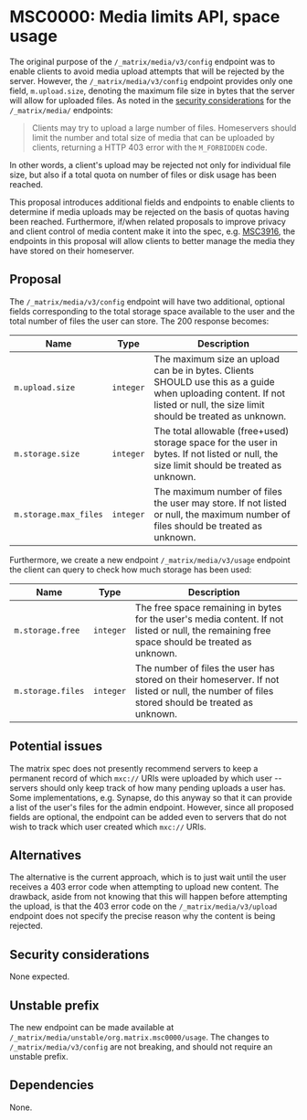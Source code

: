 # MSC0000: Media limits API, space usage

The original purpose of the `/_matrix/media/v3/config` endpoint was to enable
clients to avoid media upload attempts that will be rejected by the server.
However, the `/_matrix/media/v3/config` endpoint provides only one field,
`m.upload.size`, denoting the maximum file size in bytes that the server will
allow for uploaded files. As noted in the [security
considerations](https://spec.matrix.org/latest/client-server-api/#security-considerations-5)
for the `/_matrix/media/` endpoints:

 > Clients may try to upload a large number of files. Homeservers should limit
 > the number and total size of media that can be uploaded by clients,
 > returning a HTTP 403 error with the `M_FORBIDDEN` code.

In other words, a client's upload may be rejected not only for individual file
size, but also if a total quota on number of files or disk usage has been reached.

This proposal introduces additional fields and endpoints to enable clients to
determine if media uploads may be rejected on the basis of quotas having been
reached. Furthermore,  if/when related proposals to improve privacy and client
control of media content make it into the spec, e.g.
[MSC3916](https://github.com/matrix-org/matrix-spec-proposals/pull/3916), the
endpoints in this proposal will allow clients to better manage the media they
have stored on their homeserver.

## Proposal

The `/_matrix/media/v3/config` endpoint will have two additional, optional
fields corresponding to the total storage space available to the user and the
total number of files the user can store. The 200 response becomes:

| Name | Type | Description |
| ---- | ---- | ----------- |
| `m.upload.size` | `integer` | The maximum size an upload can be in bytes. Clients SHOULD use this as a guide when uploading content. If not listed or null, the size limit should be treated as unknown. |
| `m.storage.size` | `integer` | The total allowable (free+used) storage space for the user in bytes.  If not listed or null, the size limit should be treated as unknown. |
| `m.storage.max_files` | `integer` | The maximum number of files the user may store. If not listed or null, the maximum number of files should be treated as unknown. |

Furthermore, we create a new endpoint `/_matrix/media/v3/usage` endpoint the
client can query to check how much storage has been used:

| Name | Type | Description |
| ---- | ---- | ----------- |
| `m.storage.free` | `integer` | The free space remaining in bytes for the user's media content. If not listed or null, the remaining free space should be treated as unknown. |
| `m.storage.files` | `integer` | The number of files the user has stored on their homeserver. If not listed or null, the number of files stored should be treated as unknown. |

## Potential issues

The matrix spec does not presently recommend servers to keep a permanent record
of which `mxc://` URIs were uploaded by which user -- servers should only keep
track of how many pending uploads a user has. Some implementations, e.g.
Synapse, do this anyway so that it can provide a list of the user's files for
the admin endpoint. However, since all proposed fields are optional, the
endpoint can be added even to servers that do not wish to track which user
created which `mxc://` URIs.

## Alternatives

The alternative is the current approach, which is to just wait until the user
receives a 403 error code when attempting to upload new content. The drawback,
aside from not knowing that this will happen before attempting the upload, is
that the 403 error code on the `/_matrix/media/v3/upload` endpoint does not
specify the precise reason why the content is being rejected.

## Security considerations

None expected.

## Unstable prefix

The new endpoint can be made available at
`/_matrix/media/unstable/org.matrix.msc0000/usage`. The changes to
`/_matrix/media/v3/config` are not breaking, and should not require an unstable
prefix.

## Dependencies

None.
